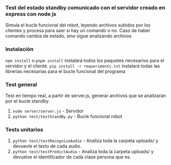 ### Test del estado standby comunicado con el servidor creado en express con node js

Simula el bucle funcional del robot, leyendo archivos subidos por los clientes y procesa para saer si hay un comando o no.
Caso de haber comando cambia de estado, sino sigue analizando archivos

### Instalación

`npm install` o `pnpm install` instalará todos los paquetes necesarios para el servidor y el cliente.
`pip install -r requeriments.txt` instalará todas las librerias necesarias para el bucle funcional del programa

### Test general

Test en tiempo real, a partir de server.js, generar archivos que se analizarán por el bucle standby.

1. `node server/server.js` - Servidor
2. `python test/testStandBy.py` - Bucle funcional robot 

### Tests unitarios

1. `python test/testRecognizeAudio` - Analiza toda la carpeta uploads/ y devuevle el texto de cada audio.
2. `python test/testPredictAudio` - Analiza toda la carpeta uploads/ y devuelve el identificador de cada clase persona que es.


